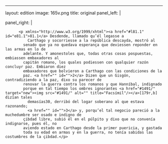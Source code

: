 <?xml version="1.0" encoding="UTF-8"?>
---
layout: edition
image: 165v.png 
title: original 
panel_left: | 

panel_right: |  
            
          <p xmlns="http://www.w3.org/1999/xhtml"><a href="#l81.1" id="e81.1">81.1</a> Desdende, llamado qu’él legasse a
              Carthago y socorriesse a la república descayda, mostró al
            senado que ya no quedava esperança que deviessen reponder en las armas en lo de
            adelante. Y amonestoles que, todas otras cosas pospuestas, embiassen embaxadores al
            capitán romano, los quales podiessen con qualquier razón concluyr paz. Embiaron diez
            embaxadores que bolvieron a Carthago con las condiciones de la
            paz. <a href="" id="">2</a> Dizen que un Gisgón, contradiziendo a la paz, dixo su parecer de
            renovar la guerra contra los romanos y que Hanníbal, indignado
            porque en tal tiempo los ombres ignorantes <a href="#1491/" target="new"><img src="#1491/" alt="" title="Facsímil"/></a>[179r,b] dizían tales
              demasías30, derribó del logar soberano al que estava razonando;
              <a href="" id="">3</a> y, porqu’el tal negocio pareció a la muchedumbre ser osado e indigno de
            çibdad libre, subió él en el púlpito y dixo que no convenía indignarse, pues él, no
            aviendo estado en Carthago desde la primer puericia, y gastada
            toda su edad en armas y en la guerra, no tenía sabidas las costumbres de la çibdad.</p>
        